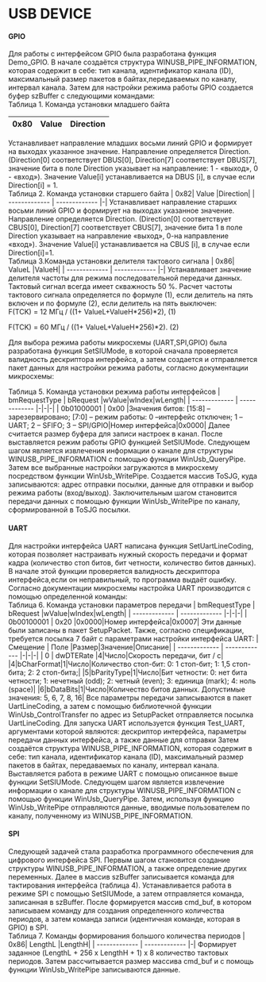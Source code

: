 # USB DEVICE
#### GPIO
Для работы с интерфейсом GPIO была разработана функция Demo_GPIO. В начале создаётся структура WINUSB_PIPE_INFORMATION, которая содержит в себе: тип канала, идентификатор канала (ID), максимальный размер пакетов в байтах,передаваемых по каналу, интервал канала. Затем для настройки режима работы GPIO создается буфер szBuffer с следующими командами:  
Таблица 1. Команда установки младшего байта

|   0x80| Value |Direction|
| ------------- | ------------- |-|
Устанавливает направление младших восьми линий GPIO и формирует на выходах указанное значение. Направление определяется Direction. (Direction[0] соответствует DBUS[0], Direction[7] соответствует DBUS[7], значение бита в поле Direction указывает на направление: 1 - «выход», 0 - «вход»). Значение Value[i] устанавливается на DBUS [i], в случае если Direction[i] = 1.  
Таблица 2. Команда установки старшего байта
|   0x82| Value |Direction|
| ------------- | ------------- |-|
Устанавливает направление старших восьми линий GPIO и формирует на выходах указанное значение. Направление определяется Direction. (Direction[0] соответствует CBUS[0], Direction[7] соответствует CBUS[7], значение бита 1 в поле Direction указывает на направление «выход», 0-на направление «вход»). Значение Value[i] устанавливается на CBUS [i], в случае если Direction[i]=1.  
Таблица 3.Команда установки делителя тактового сигнала
|   0x86| ValueL |ValueH|
| ------------- | ------------- |-|
Устанавливает значение делителя частоты для режима последовательной передачи данных. Тактовый сигнал всегда имеет скважность 50 %. Расчет частоты тактового сигнала определяется по формуле (1), если делитель на пять включен и по формуле (2), если делитель на пять выключен:  
F(TCK) = 12 МГц / ((1+ ValueL+ValueH*256)*2),                        (1)

F(TCK) = 60 МГц / ((1+ ValueL+ValueH*256)*2).                        (2)

Для выбора режима работы микросхемы (UART,SPI,GPIO) была разработана функция SetSIUMode, в которой сначала проверяется валидность дескриптора интерфейса, а затем создается и отправляется пакет данных для настройки режима работы, согласно документации микросхемы:

Таблица 5. Команда установки режима работы интерфейсов
| bmRequestType  | bRequest |wValue|wIndex|wLength|
| ------------- | ------------- |-|-|-|
| 0b01000001  | 0x00  |Значения битов: [15:8] – зарезервировано;  [7:0] – режим работы: 0 –интерфейс отключен; 1 – UART; 2 – SFIFO; 3 – SPI/GPIO|Номер интерфейса|0x0000|
Далее считается размер буфера для записи настроек в канал. После выставляется режим работы GPIO функцией SetSIUMode. Следующем шагом является извлечения информации о канале для структуры WINUSB_PIPE_INFORMATION с помощью функции  WinUsb_QueryPipe. Затем все выбранные настройки загружаются в микросхему посредством функции WinUsb_WritePipe.
Создается массив ToSJG, куда записываются: адрес отправки посылки, данные для отправки  и выбор режима работы (вход/выход).
Заключительным шагом становится передачи данных с помощью функции WinUsb_WritePipe по каналу, сформированной в ToSJG посылки.
#### UART
Для настройки  интерфейса UART написана функция SetUartLineCoding, которая позволяет настраивать нужный скорость передачи и формат кадра (количество стоп битов, бит четности, количество битов данных). В начале этой функции проверяется валидность дескриптора интерфейса,если он неправильный, то программа выдаёт ошибку. Согласно документации микросхемы настройка UART производится с помощью определенной команды:  
Таблица 6. Команда установки параметров передачи
| bmRequestType  | bRequest |wValue|wIndex|wLength|
| ------------- | ------------- |-|-|-|
| 0b00100001  | 0x20  |0x0000|Номер интерфейса|0x0007|
Эти данные были записаны в пакет SetupPacket. Также, согласно спецификации, требуется посылка 7 байт с параметрами настройки интерфейса UART:
| Смещение  | Поле |Размер|Значение|Описание|
| ------------- | ------------- |-|-|-|
| 0  | dwDTERate |4|Число|Скорость передачи, бит / с|
|4|bCharFormat|1|Число|Количество стоп-бит: 0: 1 стоп-бит; 1: 1,5 стоп-бита; 2: 2 стоп-бита;|
|5|bParityType|1|Число|Бит четности: 0: нет бита четности; 1: нечетный (odd); 2: четный (even); 3: единица (mark); 4: ноль (space)|
|6|bDataBits|1|Число|Количество битов данных. Допустимые значения: 5, 6, 7, 8, 16|
Все параметры передачи записываются в пакет UartLineCoding, а затем с помощью библиотечной функции WinUsb_ControlTransfer по адрес из SetupPacket отправляется посылка UartLineCoding.
Для запуска UART используется функция Test_UART, аргументами которой являются: дескриптор интерфейса, параметры передачи данных интерфейса, а также данные для отправки Затем создаётся структура WINUSB_PIPE_INFORMATION, которая содержит в себе: тип канала, идентификатор канала (ID), максимальный размер пакетов в байтах, передаваемых по каналу, интервал канала. Выставляется работа в режиме UART с помощью описанное выше функции SetSIUMode. Следующем шагом является извлечение информации о канале для структуры WINUSB_PIPE_INFORMATION с помощью функции  WinUsb_QueryPipe. Затем, используя функцию WinUsb_WritePipe отправляются данные, вводимые пользователем по каналу, полученному из WINUSB_PIPE_INFORMATION.  
#### SPI
Следующей задачей стала разработка программного обеспечения для цифрового интерфейса SPI. Первым шагом становится создание структуры  WINUSB_PIPE_INFORMATION, а также определение других переменных. Далее в массив szBuffer записывается команда для тактирования интерфейса (таблица 4). Устанавливается работа в режиме SPI с помощью SetSIUMode, а затем отправляется команда, записанная в szBuffer. После формируется массив cmd_buf, в котором  записываем команду для создания определенного количества  периодов, а затем команда записи (идентичная команде, которая в GPIO) в SPI.  
Таблица 7. Команды формирования большого количества периодов 
|   0x86| LengthL |LengthH|
| ------------- | ------------- |-|
Формирует заданное (LengthL + 256 x LengthH + 1) x 8 количество тактовых периодов. 
Затем рассчитывается размер массива cmd_buf и с помощь функции WinUsb_WritePipe записываются данные.  




















